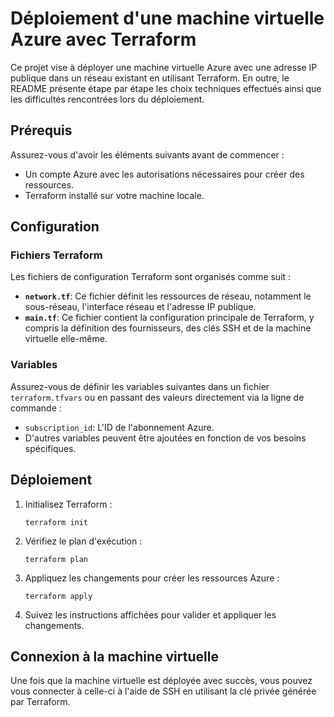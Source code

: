 # Déploiement d'une machine virtuelle Azure avec Terraform

Ce projet vise à déployer une machine virtuelle Azure avec une adresse IP publique dans un réseau existant en utilisant Terraform. En outre, le README présente étape par étape les choix techniques effectués ainsi que les difficultés rencontrées lors du déploiement.

## Prérequis

Assurez-vous d'avoir les éléments suivants avant de commencer :

- Un compte Azure avec les autorisations nécessaires pour créer des ressources.
- Terraform installé sur votre machine locale.

## Configuration

### Fichiers Terraform

Les fichiers de configuration Terraform sont organisés comme suit :

- **`network.tf`**: Ce fichier définit les ressources de réseau, notamment le sous-réseau, l'interface réseau et l'adresse IP publique.
- **`main.tf`**: Ce fichier contient la configuration principale de Terraform, y compris la définition des fournisseurs, des clés SSH et de la machine virtuelle elle-même.

### Variables

Assurez-vous de définir les variables suivantes dans un fichier `terraform.tfvars` ou en passant des valeurs directement via la ligne de commande :

- `subscription_id`: L'ID de l'abonnement Azure.
- D'autres variables peuvent être ajoutées en fonction de vos besoins spécifiques.

## Déploiement

1. Initialisez Terraform :

    ```
    terraform init
    ```

2. Vérifiez le plan d'exécution :

    ```
    terraform plan
    ```

3. Appliquez les changements pour créer les ressources Azure :

    ```
    terraform apply
    ```

4. Suivez les instructions affichées pour valider et appliquer les changements.

## Connexion à la machine virtuelle

Une fois que la machine virtuelle est déployée avec succès, vous pouvez vous connecter à celle-ci à l'aide de SSH en utilisant la clé privée générée par Terraform.